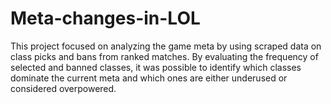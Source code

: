 # Meta-changes-in-LOL
This project focused on analyzing the game meta by using scraped data on class picks and bans from ranked matches. By evaluating the frequency of selected and banned classes, it was possible to identify which classes dominate the current meta and which ones are either underused or considered overpowered.
